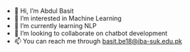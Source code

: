 - 👋 Hi, I’m Abdul Basit
- 👀 I’m interested in Machine Learning
- 🌱 I’m currently learning NLP
- 💞️ I’m looking to collaborate on chatbot development
- 📫 You can reach me through basit.be18@iba-suk.edu.pk

<!---
engineerbasit/engineerbasit is a ✨ special ✨ repository because its `README.md` (this file) appears on your GitHub profile.
You can click the Preview link to take a look at your changes.
--->
